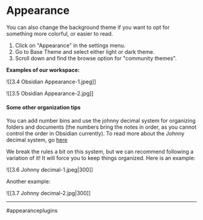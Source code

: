 # Appearance

You can also change the background theme if you want to opt for something more colorful, or easier to read. 

1. Click on "Appearance" in the settings menu. 
2. Go to Base Theme and select either light or dark theme.
3. Scroll down and find the browse option for "community themes". 

**Examples of our workspace:**

![[3.4 Obsidian Appearance-1.jpeg]]

![[3.5 Obsidian Appearance-2.jpg]]


#### Some other organization tips
You can add number bins and use the johnny decimal system for organizing folders and documents (the numbers bring the notes in order, as you cannot control the order in Obsidian currently). 
To read more about the Johnny decimal system, go [here](https://johnnydecimal.com/)

We break the rules a bit on this system, but we can recommend following a variation of it! It will force you to keep things organized. Here is an example:

![[3.6 Johnny decimal-1.jpeg|300]]

Another example:

![[3.7 Johnny decimal-2.jpg|300]]

---
#appearanceplugins